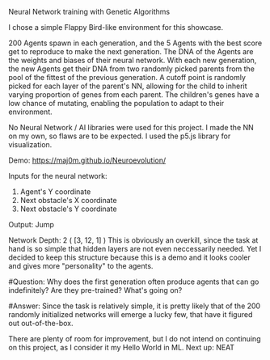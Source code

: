 Neural Network training with Genetic Algorithms

I chose a simple Flappy Bird-like environment for this showcase.

200 Agents spawn in each generation, and the 5 Agents with the best score get to reproduce to make the next generation.
The DNA of the Agents are the weights and biases of their neural network.
With each new generation, the new Agents get their DNA from two randomly picked parents from the pool of the fittest of the previous generation.
A cutoff point is randomly picked for each layer of the parent's NN, allowing for the child to inherit varying proportion of genes from each parent.
The children's genes have a low chance of mutating, enabling the population to adapt to their environment.

No Neural Network / AI libraries were used for this project. I made the NN on my own, so flaws are to be expected.
I used the p5.js library for visualization.

Demo: https://maj0m.github.io/Neuroevolution/

Inputs for the neural network: 
  1) Agent's Y coordinate
  2) Next obstacle's X coordinate
  3) Next obstacle's Y coordinate

Output: Jump

Network Depth: 2 ( [3, 12, 1] )
  This is obviously an overkill, since the task at hand is so simple that hidden layers are not even neccessarily needed.
  Yet I decided to keep this structure because this is a demo and it looks cooler and gives more "personality" to the agents.
  
  
  
#Question: Why does the first generation often produce agents that can go indefinitely? Are they pre-trained? What's going on?

#Answer:   Since the task is relatively simple, it is pretty likely that of the 200 randomly initialized networks will emerge a lucky few, that
          have it figured out out-of-the-box.
      
      
      
There are plenty of room for improvement, but I do not intend on continuing on this project, as I consider it my Hello World in ML.
Next up: NEAT 


